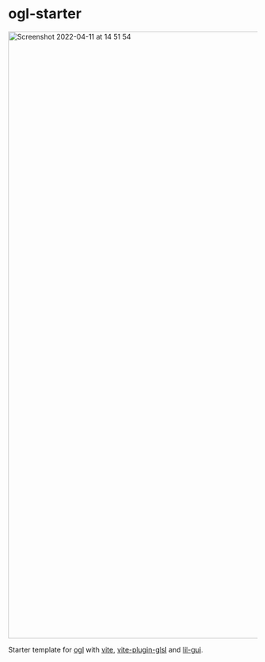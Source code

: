 # ogl-starter

<img width="1228" alt="Screenshot 2022-04-11 at 14 51 54" src="https://user-images.githubusercontent.com/28513397/162743286-183853c1-f0e6-4780-a7b8-2a494918c2bf.png">

Starter template for [ogl](https://github.com/oframe/ogl) with [vite](https://vitejs.dev/), [vite-plugin-glsl](https://www.npmjs.com/package/vite-plugin-glsl) and [lil-gui](https://lil-gui.georgealways.com/).

